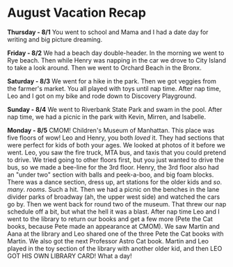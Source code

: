# August Vacation Recap

**Thursday - 8/1**
You went to school and Mama and I had a date day for writing and big picture dreaming. 

**Friday - 8/2**
We had a beach day double-header. In the morning we went to Rye beach. Then while Henry was napping in the car we drove to City Island to take a look around. Then we went to Orchard Beach in the Bronx. 

**Saturday - 8/3**
We went for a hike in the park. Then we got veggies from the farmer's market. You all played with toys until nap time. After nap time, Leo and I got on my bike and rode down to Discovery Playground. 

**Sunday - 8/4**
We went to Riverbank State Park and swam in the pool. After nap time, we had a picnic in the park with Kevin, Mirren, and Isabelle. 

**Monday - 8/5**
CMOM! Children's Museum of Manhattan. This place was five floors of wow! Leo and Henry, you both _loved_ it. They had sections that were perfect for kids of both your ages. We looked at photos of it before we went. Leo, you saw the fire truck, MTA bus, and taxis that you could pretend to drive. We tried going to other floors first, but you just wanted to drive the bus, so we made a bee-line for the 3rd floor. Henry, the 3rd floor also had an "under two" section with balls and peek-a-boo, and big foam blocks. There was a dance section, dress up, art stations for the older kids and _so_. _many_. _rooms_. Such a hit. Then we had a picnic on the benches in the lane divider parks of broadway (ah, the upper west side) and watched the cars go by. Then we went back for round two of the museum. That threw our nap schedule off a bit, but what the hell it was a blast. After nap time Leo and I went to the library to return our books and get a few more (Pete the Cat books, because Pete made an appearance at CMOM). We saw Martin and Aana at the library and Leo shared one of the three Pete the Cat books with Martin. We also got the next Professor Astro Cat book. Martin and Leo played in the toy section of the library with another older kid, and then LEO GOT HIS OWN LIBRARY CARD! What a day! 